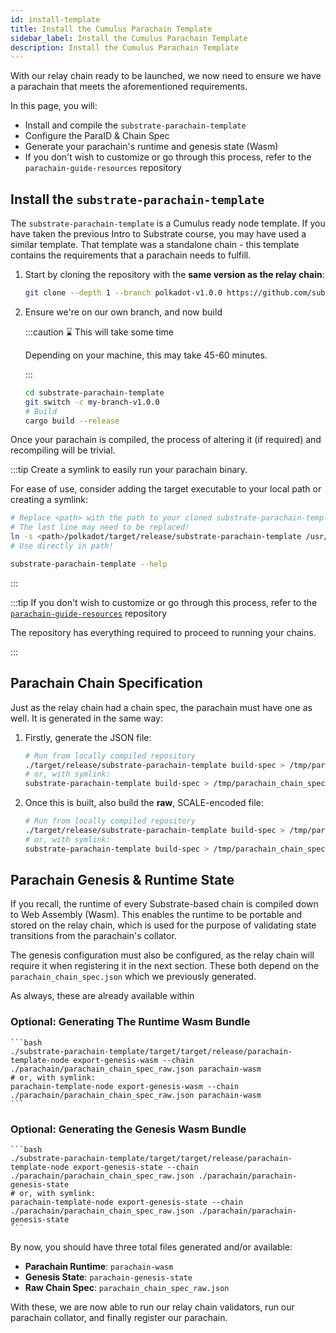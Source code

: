 ```yaml
---
id: install-template
title: Install the Cumulus Parachain Template
sidebar_label: Install the Cumulus Parachain Template
description: Install the Cumulus Parachain Template
---
```


With our relay chain ready to be launched, we now need to ensure we have a parachain that meets the aforementioned requirements.  

In this page, you will:

- Install and compile the `substrate-parachain-template`
- Configure the ParaID & Chain Spec
- Generate your parachain's runtime and genesis state (Wasm)
- If you don't wish to customize or go through this process, refer to the `parachain-guide-resources` repository



## Install the `substrate-parachain-template`

The `substrate-parachain-template` is a Cumulus ready node template.  If you have taken the previous Intro to Substrate course, you may have used a similar template.  That template was a standalone chain - this template contains the requirements that a parachain needs to fulfill.

1. Start by cloning the repository with the **same version as the relay chain**:

    ```bash
    git clone --depth 1 --branch polkadot-v1.0.0 https://github.com/substrate-developer-hub/substrate-parachain-template.git
    ```

2. Ensure we're on our own branch, and now build

    :::caution ⌛ This will take some time

    Depending on your machine, this may take 45-60 minutes.

    :::

    ```bash
    cd substrate-parachain-template
    git switch -c my-branch-v1.0.0
    # Build
    cargo build --release
    ```

Once your parachain is compiled, the process of altering it (if required) and recompiling will be trivial. 

:::tip Create a symlink to easily run your parachain binary.

For ease of use, consider adding the target executable to your local path or creating a symlink:
 
```bash
# Replace <path> with the path to your cloned substrate-parachain-template repo
# The last line may need to be replaced! 
ln -s <path>/polkadot/target/release/substrate-parachain-template /usr/local/bin/substrate-parachain-template 
# Use directly in path!

substrate-parachain-template --help
```

:::

:::tip If you don't wish to customize or go through this process, refer to the [`parachain-guide-resources`](https://github.com/CrackTheCode016/parachain-guide-resources) repository

The repository has everything required to proceed to running your chains.

:::

## Parachain Chain Specification

Just as the relay chain had a chain spec, the parachain must have one as well.  It is generated in the same way:


1. Firstly, generate the JSON file:

    ```bash
    # Run from locally compiled repository
    ./target/release/substrate-parachain-template build-spec > /tmp/parachain_chain_spec.json
    # or, with symlink:
    substrate-parachain-template build-spec > /tmp/parachain_chain_spec.json
    ```

2. Once this is built, also build the **raw**, SCALE-encoded file:

    ```bash
    # Run from locally compiled repository
    ./target/release/substrate-parachain-template build-spec > /tmp/parachain_chain_spec.json
    # or, with symlink:
    substrate-parachain-template build-spec > /tmp/parachain_chain_spec.json
    ```


## Parachain Genesis & Runtime State

If you recall, the runtime of every Substrate-based chain is compiled down to Web Assembly (Wasm).  This enables the runtime to be portable and stored on the relay chain, which is used for the purpose of validating state transitions from the parachain's collator.

The genesis configuration must also be configured, as the relay chain will require it when registering it in the next section.  These both depend on the `parachain_chain_spec.json` which we previously generated.

As always, these are already available within 

### Optional: Generating The Runtime Wasm Bundle

    ```bash
    ./substrate-parachain-template/target/target/release/parachain-template-node export-genesis-wasm --chain ./parachain/parachain_chain_spec_raw.json parachain-wasm
    # or, with symlink:
    parachain-template-node export-genesis-wasm --chain ./parachain/parachain_chain_spec_raw.json parachain-wasm
    ```

### Optional: Generating the Genesis Wasm Bundle

    ```bash
    ./substrate-parachain-template/target/target/release/parachain-template-node export-genesis-state --chain ./parachain/parachain_chain_spec_raw.json ./parachain/parachain-genesis-state
    # or, with symlink:
    parachain-template-node export-genesis-state --chain ./parachain/parachain_chain_spec_raw.json ./parachain/parachain-genesis-state
    ```

By now, you should have three total files generated and/or available: 

- **Parachain Runtime**: `parachain-wasm`
- **Genesis State**: `parachain-genesis-state`
- **Raw Chain Spec**: `parachain_chain_spec_raw.json`

With these, we are now able to run our relay chain validators, run our parachain collator, and finally register our parachain.


